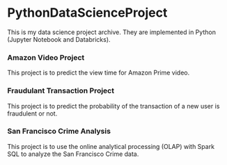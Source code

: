 # PythonDataScienceProject

This is my data science project archive. They are implemented in Python (Jupyter Notebook and Databricks). 

### Amazon Video Project
This project is to predict the view time for Amazon Prime video.

### Fraudulant Transaction Project
This project is to predict the probability of the transaction of a new user is fraudulent or not.

### San Francisco Crime Analysis
This project is to use the online analytical processing (OLAP) with Spark SQL to analyze the San Francisco Crime data.
